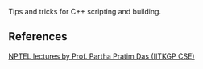 Tips and tricks for C++ scripting and building.

## References
[NPTEL lectures by Prof. Partha Pratim Das (IITKGP CSE)](https://archive.nptel.ac.in/courses/106/105/106105234/)
